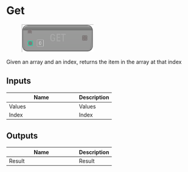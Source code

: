 # Get

<div align="left" data-full-width="false">

<figure><img src="get.png" alt=""><figcaption></figcaption></figure>

</div>

Given an array and an index, returns the item in the array at that index

## Inputs

<table>
<thead><tr><th width="170">Name</th><th>Description</th></tr></thead>
<tbody>
<tr><td>Values</td><td>Values</td></tr>
<tr><td>Index</td><td>Index</td></tr>
</tbody>
</table>

## Outputs

<table>
<thead><tr><th width="170">Name</th><th>Description</th></tr></thead>
<tbody>
<tr><td>Result</td><td>Result</td></tr>
</tbody>
</table>